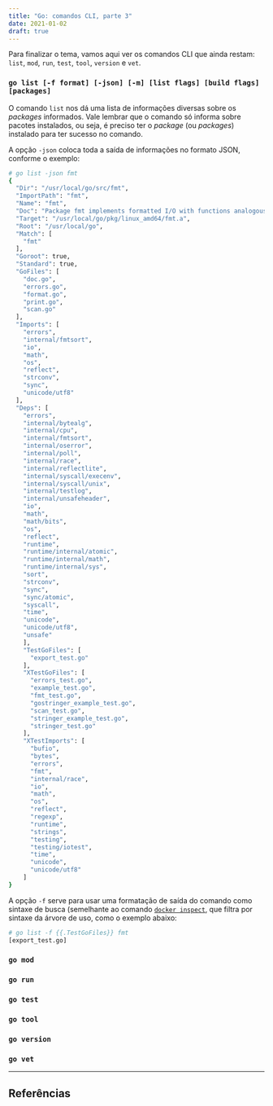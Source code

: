 ```yaml
---
title: "Go: comandos CLI, parte 3"
date: 2021-01-02
draft: true
---
```


Para finalizar o tema, vamos aqui ver os comandos CLI que ainda restam: `list`,
`mod`, `run`, `test`, `tool`, `version` e `vet`.

### `go list [-f format] [-json] [-m] [list flags] [build flags] [packages]`

O comando `list` nos dá uma lista de informações diversas sobre os _packages_
informados. Vale lembrar que o comando só informa sobre pacotes instalados, ou
seja, é preciso ter o _package_ (ou _packages_) instalado para ter sucesso no
comando.

A opção `-json` coloca toda a saída de informações no formato JSON, conforme o
exemplo:

```bash
# go list -json fmt
{
  "Dir": "/usr/local/go/src/fmt",
  "ImportPath": "fmt",
  "Name": "fmt",
  "Doc": "Package fmt implements formatted I/O with functions analogous to C's printf and scanf.",
  "Target": "/usr/local/go/pkg/linux_amd64/fmt.a",
  "Root": "/usr/local/go",
  "Match": [
    "fmt"
  ],
  "Goroot": true,
  "Standard": true,
  "GoFiles": [
    "doc.go",
    "errors.go",
    "format.go",
    "print.go",
    "scan.go"
  ],
  "Imports": [
    "errors",
    "internal/fmtsort",
    "io",
    "math",
    "os",
    "reflect",
    "strconv",
    "sync",
    "unicode/utf8"
  ],
  "Deps": [
    "errors",
    "internal/bytealg",
    "internal/cpu",
    "internal/fmtsort",
    "internal/oserror",
    "internal/poll",
    "internal/race",
    "internal/reflectlite",
    "internal/syscall/execenv",
    "internal/syscall/unix",
    "internal/testlog",
    "internal/unsafeheader",
    "io",
    "math",
    "math/bits",
    "os",
    "reflect",
    "runtime",
    "runtime/internal/atomic",
    "runtime/internal/math",
    "runtime/internal/sys",
    "sort",
    "strconv",
    "sync",
    "sync/atomic",
    "syscall",
    "time",
    "unicode",
    "unicode/utf8",
    "unsafe"
    ],
    "TestGoFiles": [
      "export_test.go"
    ],
    "XTestGoFiles": [
      "errors_test.go",
      "example_test.go",
      "fmt_test.go",
      "gostringer_example_test.go",
      "scan_test.go",
      "stringer_example_test.go",
      "stringer_test.go"
    ],
    "XTestImports": [
      "bufio",
      "bytes",
      "errors",
      "fmt",
      "internal/race",
      "io",
      "math",
      "os",
      "reflect",
      "regexp",
      "runtime",
      "strings",
      "testing",
      "testing/iotest",
      "time",
      "unicode",
      "unicode/utf8"
    ]
}
```

A opção `-f` serve para usar uma formatação de saída do comando como sintaxe de
busca (semelhante ao comando [`docker inspect`](https://docs.docker.com/engine/reference/commandline/inspect/),
que filtra por sintaxe da árvore de uso, como o exemplo abaixo:

```bash
# go list -f {{.TestGoFiles}} fmt
[export_test.go]
```

### `go mod`

### `go run`

### `go test`

### `go tool`

### `go version`

### `go vet`

---

## Referências

